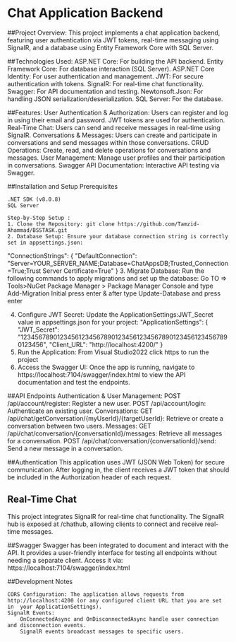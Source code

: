 # Chat Application Backend

##Project Overview:
This project implements a chat application backend, featuring user authentication via JWT tokens, real-time messaging using SignalR, and a database using Entity Framework Core with SQL Server.

##Technologies Used:
ASP.NET Core: For building the API backend.
Entity Framework Core: For database interaction (SQL Server).
ASP.NET Core Identity: For user authentication and management.
JWT: For secure authentication with tokens.
SignalR: For real-time chat functionality.
Swagger: For API documentation and testing.
Newtonsoft.Json: For handling JSON serialization/deserialization.
SQL Server: For the database.


##Features:
User Authentication & Authorization: Users can register and log in using their email and password. JWT tokens are used for authentication.
Real-Time Chat: Users can send and receive messages in real-time using SignalR.
Conversations & Messages: Users can create and participate in conversations and send messages within those conversations.
CRUD Operations: Create, read, and delete operations for conversations and messages.
User Management: Manage user profiles and their participation in conversations.
Swagger API Documentation: Interactive API testing via Swagger.

##Installation and Setup
Prerequisites

    .NET SDK (v8.0.8)
    SQL Server

    Step-by-Step Setup :
    1. Clone the Repository: git clone https://github.com/Tamzid-Ahammad/BSSTASK.git
    2. Database Setup: Ensure your database connection string is correctly set in appsettings.json:
 "ConnectionStrings": {
  "DefaultConnection": "Server=YOUR_SERVER_NAME;Database=ChatAppsDB;Trusted_Connection=True;Trust Server Certificate=True"
}
3. Migrate Database: Run the following commands to apply migrations and set up the database:
Go TO => Tools>NuGet Package Manager > Package Manager Console and type
 Add-Migration Initial press enter & after type Update-Database and press enter

4. Configure JWT Secret: Update the ApplicationSettings:JWT_Secret value in appsettings.json for your project:
   "ApplicationSettings": {
  "JWT_Secret": "1234567890123456123456789012345612345678901234561234567890123456",
  "Client_URL": "http://localhost:4200/"
}
5. Run the Application: From Visual Studio2022 click https to run the project
6. Access the Swagger UI: Once the app is running, navigate to https://localhost:7104/swagger/index.html to view the API documentation and test the endpoints.

##API Endpoints
Authentication & User Management:
    POST /api/account/register: Register a new user.
    POST /api/account/login: Authenticate an existing user.
Conversations:
    GET /api/chat/getConversation/{myUserId}/{targetUserId}: Retrieve or create a conversation between two users.
Messages:
    GET /api/chat/conversation/{conversationId}/messages: Retrieve all messages for a conversation.
    POST /api/chat/conversation/{conversationId}/send: Send a new message in a conversation.

##Authentication
This application uses JWT (JSON Web Token) for secure communication. After logging in, the client receives a JWT token that should be included in the Authorization header of each request.

## Real-Time Chat
This project integrates SignalR for real-time chat functionality. The SignalR hub is exposed at /chathub, allowing clients to connect and receive real-time messages.

##Swagger
Swagger has been integrated to document and interact with the API. It provides a user-friendly interface for testing all endpoints without needing a separate client.
    Access it via: https://localhost:7104/swagger/index.html

##Development Notes

    CORS Configuration: The application allows requests from http://localhost:4200 (or any configured client URL that you are set in  your ApplicationSettings).
    SignalR Events:
        OnConnectedAsync and OnDisconnectedAsync handle user connection and disconnection events.
        SignalR events broadcast messages to specific users.



#
